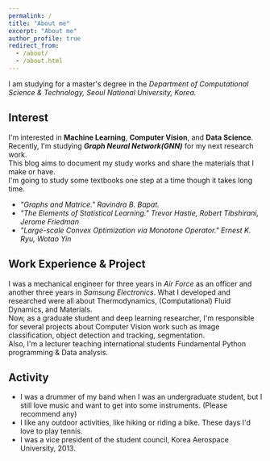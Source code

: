 ```yaml
---
permalink: /
title: "About me"
excerpt: "About me"
author_profile: true
redirect_from:
  - /about/
  - /about.html
---
```



I am studying for a master's degree in the *Department of Computational Science & Technology, Seoul National University, Korea.*

## Interest

I'm interested in **Machine Learning**, **Computer Vision**, and **Data Science**.    
Recently, I'm studying ***Graph Neural Network(GNN)*** for my next research work.    
This blog aims to document my study works and share the materials that I make or have.    
I'm going to study some textbooks one step at a time though it takes long time.    

- *"Graphs and Matrice." Ravindra B. Bapat.*
- *"The Elements of Statistical Learning." Trevor Hastie, Robert Tibshirani, Jerome Friedman*
- *"Large-scale Convex Optimization via Monotone Operator." Ernest K. Ryu, Wotao Yin*

## Work Experience & Project

I was a mechanical engineer for three years in *Air Force* as an officer and another three years in *Samsung Electronics*. What I developed and researched were all about Thermodynamics, (Computational) Fluid Dynamics, and Materials.    
Now, as a graduate student and deep learning researcher, I'm responsible for several projects about Computer Vision work such as image classification, object detection and tracking, segmentation.    
Also, I'm a lecturer teaching international students Fundamental Python programming & Data analysis.         

## Activity

- I was a drummer of my band when I was an undergraduate student, but I still love music and want to get into some instruments. (Please recommend any)    
- I like any outdoor activities, like hiking or riding a bike. These days I'd love to play tennis.     
- I was a vice president of the student council, Korea Aerospace University, 2013.     
